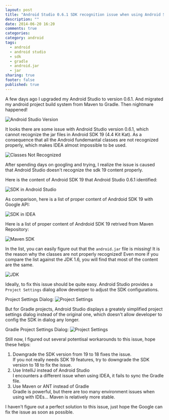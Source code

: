 ```yaml
---
layout: post
title: "Android Studio 0.6.1 SDK recognition issue when using Android SDK 19 and Gradle"
description: ""
date: 2014-06-20 16:20
comments: true
categories: 
category: android
tags: 
  - android 
  - android studio
  - sdk
  - gradle
  - android.jar
  - jar
sharing: true
footer: false
published: true
---
```


A few days ago I upgraded my Android Studio to version 0.6.1. And migrated my android project build system from Maven to Gradle. Then nightmare happened!

![Android Studio Version](/blog/2014/06/20/android-studio-0-dot-6-1-sdk-recognition-issue-when-using-android-sdk-19-and-gradle/android_studio_version.png)

It looks there are some issue with Android Studio version 0.6.1, which cannot recognize the jar files in Android SDK 19 (4.4 Kit Kat). As a consequence that all the Android fundemantal classes are not recognized properly, which makes IDEA almost impossible to be used.

![Classes Not Recognized](/blog/2014/06/20/android-studio-0-dot-6-1-sdk-recognition-issue-when-using-android-sdk-19-and-gradle/classes_not_recognized.png)

After spending days on googling and trying, I realize the issue is caused that Android Studio doesn't recognize the sdk 19 content properly.

Here is the content of Android SDK 19 that Android Studio 0.6.1 identified:

![SDK in Android Studio](/blog/2014/06/20/android-studio-0-dot-6-1-sdk-recognition-issue-when-using-android-sdk-19-and-gradle/sdk_in_android_studio.png)

As comparison, here is a list of proper content of Andrdoid SDK 19 with Google API:

![SDK in IDEA](/blog/2014/06/20/android-studio-0-dot-6-1-sdk-recognition-issue-when-using-android-sdk-19-and-gradle/sdk_in_idea.png)

Here is a list of proper content of Andrdoid SDK 19 retrived from Maven Repository:

![Maven SDK](/blog/2014/06/20/android-studio-0-dot-6-1-sdk-recognition-issue-when-using-android-sdk-19-and-gradle/maven_sdk_in_idea.png)

In the list, you can easily figure out that the `android.jar` file is missing! It is the reason why the classes are not properly recognized! Even more if you compare the list against the JDK 1.6, you will find that most of the content are the same. 

![JDK](/blog/2014/06/20/android-studio-0-dot-6-1-sdk-recognition-issue-when-using-android-sdk-19-and-gradle/jdk.png)

Ideally, to fix this issue should be quite easy. Android Studio provides a `Project Settings` dialog allow developer to adjust the SDK configurations. 

Project Settings Dialog:
![Project Settings](/blog/2014/06/20/android-studio-0-dot-6-1-sdk-recognition-issue-when-using-android-sdk-19-and-gradle/project_settings.png)

But for Gradle projects, Android Studio displays a greately simplified project settings dialog instead of the original one, which doesn't allow developer to config the SDK in dialog any longer.

Gradle Project Settings Dialog:
![Project Settings](/blog/2014/06/20/android-studio-0-dot-6-1-sdk-recognition-issue-when-using-android-sdk-19-and-gradle/gradle_project_settings.png)

Still now, I figured out several potentisal workarounds to this issue, hope these helps:

1. Downgrade the SDK version from 19 to 18 fixes the issue.  
  If you not really needs SDK 19 features, try to downgrade the SDK version to 18 to fix the issue.
2. Use IntelliJ instead of Android Studio  
  I encounters a different issue when using IDEA, it fails to sync the Gradle file.
3. Use Maven or ANT instead of Gradle  
  Gradle is powerful, but there are too many environment issues when using with IDEs... Maven is relatively more stable.

I haven't figure out a perfect solution to this issue, just hope the Google can fix the issue as soon as possible.

